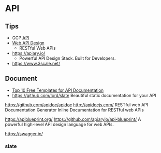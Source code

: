 # API


## Tips

* GCP [API](https://cloud.google.com/apis/design)
* [Web API Design](https://pages.apigee.com/rs/351-WXY-166/images/ebook-2013-03-wad.pdf)
  * RESTful Web APIs
* https://apiary.io/
  * Powerful API Design Stack. Built for Developers.
* https://www.3scale.net/



## Document
* [Top 10 Free Templates for API Documentation](http://techslides.com/top-10-free-templates-for-api-documenation)
* https://github.com/lord/slate
Beautiful static documentation for your API


https://github.com/apidoc/apidoc
http://apidocjs.com/
RESTful web API Documentation Generator
Inline Documentation for RESTful web APIs

https://apiblueprint.org/
https://github.com/apiaryio/api-blueprint/
A powerful high-level API design language for web APIs.

https://swagger.io/

### slate
